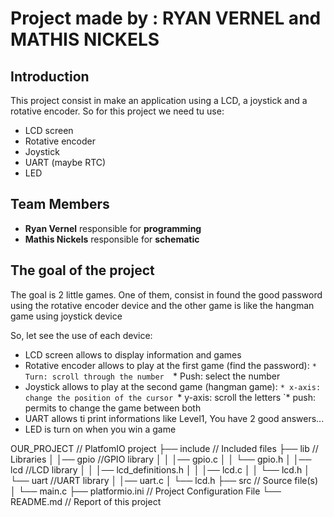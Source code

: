 # Project made by : RYAN VERNEL and MATHIS NICKELS

## Introduction
This project consist in make an application using a LCD, a joystick and a rotative encoder.
So for this project we need tu use:

* LCD screen
* Rotative encoder
* Joystick
* UART (maybe RTC)
* LED

## Team Members
* __Ryan Vernel__ responsible for __programming__
* __Mathis Nickels__ responsible for __schematic__

## The goal of the project
The goal is 2 little games. One of them, consist in found the good password using the rotative encoder device
and the other game is like the hangman game using joystick device

So, let see the use of each device:
* LCD screen allows to display information and games
* Rotative encoder allows to play at the first game (find the password):
`* Turn: scroll through the number 
`* Push: select the number
* Joystick allows to play at the second game (hangman game):
`* x-axis: change the position of the cursor
`* y-axis: scroll the letters
`* push: permits to change the game between both
* UART allows ti print informations like Level1, You have 2 good answers...
* LED is turn on when you win a game

OUR_PROJECT                        // PlatfomIO project
├── include                         // Included files
├── lib                             // Libraries
│    │── gpio                       //GPIO library
│    │     │── gpio.c
│    │     └── gpio.h
│    │── lcd                        //LCD library
│    │     │── lcd_definitions.h
│    │     │── lcd.c
│    │     └── lcd.h
│    └── uart                       //UART library
│         │── uart.c
│         └── lcd.h
├── src                             // Source file(s)
│   └── main.c
├── platformio.ini                  // Project Configuration File
└── README.md                       // Report of this project